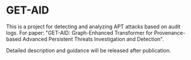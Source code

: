 # GET-AID
This is a project for detecting and analyzing APT attacks based on audit logs.
For paper: "GET-AID: Graph-Enhanced Transformer for Provenance-based Advanced Persistent Threats Investigation and Detection".

Detailed description and guidance will be released after publication.
